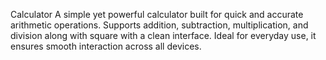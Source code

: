  Calculator
A simple yet powerful calculator built for quick and accurate arithmetic operations. Supports addition, subtraction, multiplication, and division along with square with a clean interface. Ideal for everyday use, it ensures smooth interaction across all devices.
